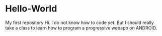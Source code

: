# Hello-World
My first repository
Hi. I do not know how to code yet. But I should really take a class to learn how to program a progressive webapp on ANDROID.
